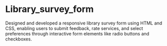 # Library_survey_form
Designed and developed a responsive library survey form using HTML and CSS, enabling users to submit feedback, rate services, and select preferences through interactive form elements like radio buttons and checkboxes.
